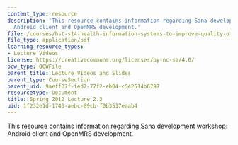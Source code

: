 ```yaml
---
content_type: resource
description: 'This resource contains information regarding Sana development workshop:
  Android client and OpenMRS development.'
file: /courses/hst-s14-health-information-systems-to-improve-quality-of-care-in-resource-poor-settings-spring-2012/1f232e1d1743aebc89cbf0b3517eaab4_MITHST_S14S12_lec05c_1202.pdf
file_type: application/pdf
learning_resource_types:
- Lecture Videos
license: https://creativecommons.org/licenses/by-nc-sa/4.0/
ocw_type: OCWFile
parent_title: Lecture Videos and Slides
parent_type: CourseSection
parent_uid: 9aeff07f-fed7-77f2-eb04-c542514b6797
resourcetype: Document
title: Spring 2012 Lecture 2.3
uid: 1f232e1d-1743-aebc-89cb-f0b3517eaab4
---
```

This resource contains information regarding Sana development workshop: Android client and OpenMRS development.